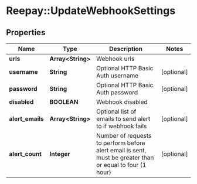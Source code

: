 # Reepay::UpdateWebhookSettings

## Properties
Name | Type | Description | Notes
------------ | ------------- | ------------- | -------------
**urls** | **Array&lt;String&gt;** | Webhook urls | 
**username** | **String** | Optional HTTP Basic Auth username | [optional] 
**password** | **String** | Optional HTTP Basic Auth password | [optional] 
**disabled** | **BOOLEAN** | Webhook disabled | 
**alert_emails** | **Array&lt;String&gt;** | Optional list of emails to send alert to if webhook fails | [optional] 
**alert_count** | **Integer** | Number of requests to perform before alert email is sent, must be greater than or equal to four (1 hour) | [optional] 



